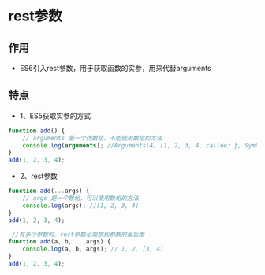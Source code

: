 # rest参数


## 作用

- ES6引入rest参数，用于获取函数的实参，用来代替arguments

## 特点

- 1、ES5获取实参的方式

```js
function add() {
    // arguments 是一个伪数组，不能使用数组的方法
    console.log(arguments); //Arguments(4) [1, 2, 3, 4, callee: ƒ, Symbol(Symbol.iterator): ƒ]
}
add(1, 2, 3, 4);
```
- 2、rest参数

```js
function add(...args) {
    // args 是一个数组，可以使用数组的方法
    console.log(args); //[1, 2, 3, 4]
}
add(1, 2, 3, 4);

 //有多个参数时，rest参数必需放到参数的最后面
function add(a, b, ...args) {
    console.log(a, b, args); // 1, 2, [3, 4]
}
add(1, 2, 3, 4);
```